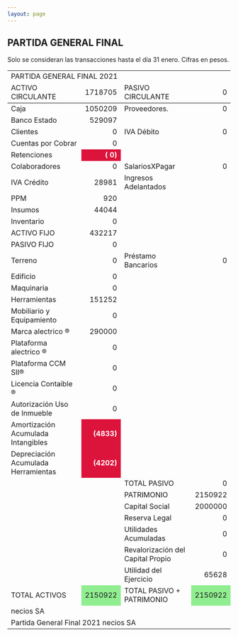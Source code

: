 ```yaml
--- 
layout: page
--- 
```


<section>
<h2> PARTIDA GENERAL FINAL </h2>
Solo se consideran las transacciones hasta el día 31	enero.
Cifras en pesos.
<table>
<tr> <td colspan='6'> PARTIDA GENERAL FINAL 2021 </td> </tr> 
<tr> <td>  ACTIVO CIRCULANTE </td> <td align='right' > 1718705</td>
<td > PASIVO CIRCULANTE </td> <td align='right' >0</td> </tr>
<tbody>
<tr> <td> Caja </td> <td align='right' >1050209</td> <td> Proveedores. </td> <td align='right' > 0</td> </tr>
<tr> <td> Banco Estado </td> <td align='right'  >529097</td></tr>
<tr> <td> Clientes </td> <td align='right' >0</td> <td >  IVA Débito </td> <td align='right'>0</td> </tr>
<tr> <td> Cuentas por Cobrar </td> <td align='right' >0</td></tr>
<tr> <td> Retenciones </td> <td align='right' style='font-weight:bold; color: white; background-color: crimson'>(  0)</td> </tr> 
<tr> <td> Colaboradores </td> <td align='right' > 0</td> 
<td> SalariosXPagar </td> <td align='right'> 0</td></tr> 
<tr> <td> IVA Crédito </td><td align='right' >28981</td> 
<td> Ingresos Adelantados </td> </tr>
<tr> <td> PPM </td> <td align='right' >920</td></tr> 
<tr> <td> Insumos</td> <td align='right'>44044</td> </tr>
<tr> <td> Inventario </td>
<td align='right'>0</td> </tr>
<tr><td> ACTIVO FIJO </td> <td align='right'>432217</td></tr> 
<tr><td> PASIVO FIJO </td> <td align='right'>0</td></tr> 
<tr> <td> Terreno </td> <td align='right'>0</td> 
<td> Préstamo Bancarios </td> <td align='right'>0</td> </tr>
<tr><td> Edificio </td> <td align='right'>0</td> </tr>
<tr><td> Maquinaria </td> <td align='right'>0</td> <td colspan='2'> </td> </tr>
<tr><td> Herramientas </td> <td align='right'>151252</td> <td colspan='2'> </td> </tr>
<tr><td> Mobiliario y Equipamiento </td><td align='right' > 0 </td> <td colspan='2'> </td> </tr>
<tr><td> Marca alectrico ® </td> <td align='right'>290000</td> <td colspan='2'> </td> </tr>
<tr><td> Plataforma alectrico ® </td> <td align='right'>0</td> <td colspan='2'> </td> </tr>
<tr><td> Plataforma CCM SII® </td> <td align='right'>0</td> <td colspan='2'> </td> </tr>
<tr><td> Licencia Contaible ®  </td> <td align='right'>0</td> <td colspan='2'> </td> </tr>
<tr><td> Autorización Uso de Inmueble </td> <td align='right'>0</td> <td colspan='2'> </td> </tr>
<tr><td> Amortización Acumulada Intangibles </td> <td align='right' style='font-weight:bold; color: white; background-color: crimson'>(4833)</td> <td colspan='2'> </td> </tr>
<tr><td> Depreciación Acumulada Herramientas </td> <td align='right' style='font-weight:bold; color: white; background-color: crimson'>(4202)</td><td colspan='2'> </td> </tr>
<tr> <td> </td> <td> </td> <td> TOTAL PASIVO </td> <td align='right'> 0</td></tr>
<tr> <td> </td> <td> </td> <td> PATRIMONIO </td> <td align='right'>2150922</td> </tr><tr> <td colspan='2'></td> <td> Capital Social </td><td align='right'> 2000000</td> </tr>
<tr> <td colspan='2'></td> <td> Reserva Legal </td> <td align='right' >0</td> </tr>
<tr> <td colspan='2'></td> <td> Utilidades Acumuladas </td> <td align='right' >0</td> </tr>
<tr> <td colspan='2'></td> <td> Revalorización del Capital Propio </td> <td align='right' >0</td> </tr>
<tr> <td colspan='2'></td> <td> Utilidad del Ejercicio </td><td align='right'>65628</td> </tr>
<tr><td>TOTAL ACTIVOS</td><td style='background-color: lightgreen'>2150922</td><td>TOTAL PASIVO + PATRIMONIO</td><td style='background-color: lightgreen'>2150922</td></tr>
<tr><td colspan='8'> necios SA </td> </tr>
<tr><td colspan='8'> Partida General Final 2021 necios SA</td></tr>
</tbody>
</table>
</section>
